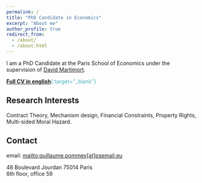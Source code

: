 ```yaml
---
permalink: /
title: "PhD Candidate in Economics"
excerpt: "About me"
author_profile: true
redirect_from: 
  - /about/
  - /about.html
---
```


I am a PhD Candidate at the Paris School of Economics under the supervision of [David Martimort](https://sites.google.com/site/martimortdavid/).

<span style="color:#4CB1BD;">[**Full CV in english**](../files/Pommey_CV_09_19.pdf){:target="_blank"}</span>

Research Interests
------------------

Contract Theory, Mechanism design, Financial Constraints, Property Rights, Multi-sided Moral Hazard.

Contact
-----------------

email: <mailto:guillaume.pommey[at]psemail.eu> 

48 Boulevard Jourdan 75014 Paris <br/>
6th floor, office 59


